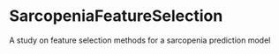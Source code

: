 # SarcopeniaFeatureSelection
A study on feature selection methods for a sarcopenia prediction model

